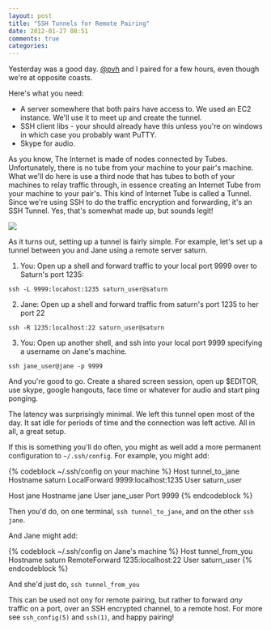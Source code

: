 ```yaml
---
layout: post
title: "SSH Tunnels for Remote Pairing"
date: 2012-01-27 08:51
comments: true
categories:
---
```


Yesterday was a good day. [@pvh](http://twitter.com/pvh) and I paired for a few
hours, even though we're at opposite coasts.

Here's what you need:

* A server somewhere that both pairs have access to. We used an EC2 instance.
  We'll use it to meet up and create the tunnel.
* SSH client libs - your should already have this unless you're on windows in
  which case you probably want PuTTY.
* Skype for audio.

As you know, The Internet is made of nodes connected by Tubes. Unfortunately,
there is no tube from your machine to your pair's machine. What we'll do here is
use a third node that has tubes to both of your machines to relay traffic
through, in essence creating an Internet Tube from your machine to your pair's.
This kind of Internet Tube is called a Tunnel. Since we're using SSH to do the
traffic encryption and forwarding, it's an SSH Tunnel. Yes, that's somewhat made
up, but sounds legit!

<img src="http://doctorwatson.info/images/lolcats/1111%20internet%20tube%20cat.jpg" />

As it turns out, setting up a tunnel is fairly simple. For example, let's set
up a tunnel between you and Jane using a remote server saturn.

1. You: Open up a shell and forward traffic to your local port 9999 over to
   Saturn's port 1235:

```
ssh -L 9999:locahost:1235 saturn_user@saturn
```

2. Jane: Open up a shell and forward traffic from saturn's port 1235 to her port
   22

```
ssh -R 1235:localhost:22 saturn_user@saturn
```

3. You: Open up another shell, and ssh into your local port 9999 specifying a
   username on Jane's machine.
```
ssh jane_user@jane -p 9999
```

And you're good to go. Create a shared screen session, open up $EDITOR, use
skype, google hangouts, face time or whatever for audio and start ping ponging.

The latency was surprisingly minimal. We left this tunnel open most of the day.
It sat idle for periods of time and the connection was left active. All in all,
a great setup.

If this is something you'll do often, you might as well add a more permanent
configuration to <code>~/.ssh/config</code>. For example, you might add:

{% codeblock ~/.ssh/config on your machine %}
Host tunnel_to_jane
  Hostname saturn
  LocalForward 9999:localhost:1235
  User saturn_user

Host jane
  Hostname jane
  User jane_user
  Port 9999
{% endcodeblock %}

Then you'd do, on one terminal, <code>ssh tunnel_to_jane</code>, and on the
other <code>ssh jane</code>.

And Jane might add:

{% codeblock ~/.ssh/config on Jane's machine %}
Host tunnel_from_you
  Hostname saturn
  RemoteForward 1235:localhost:22
  User saturn_user
{% endcodeblock %}

And she'd just do, <code>ssh tunnel_from_you</code>

This can be used not ony for remote pairing, but rather to forward <em>any</em>
traffic on a port, over an SSH encrypted channel, to a remote host. For more
see <code>ssh_config(5)</code> and <code>ssh(1)</code>, and happy pairing!

